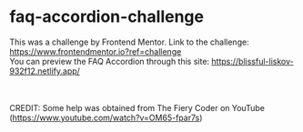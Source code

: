 # faq-accordion-challenge

This was a challenge by Frontend Mentor. 
Link to the challenge: https://www.frontendmentor.io?ref=challenge <br>
You can preview the FAQ Accordion through this site: https://blissful-liskov-932f12.netlify.app/

<br><br>
CREDIT: Some help was obtained from The Fiery Coder on YouTube (https://www.youtube.com/watch?v=OM65-fpar7s)
